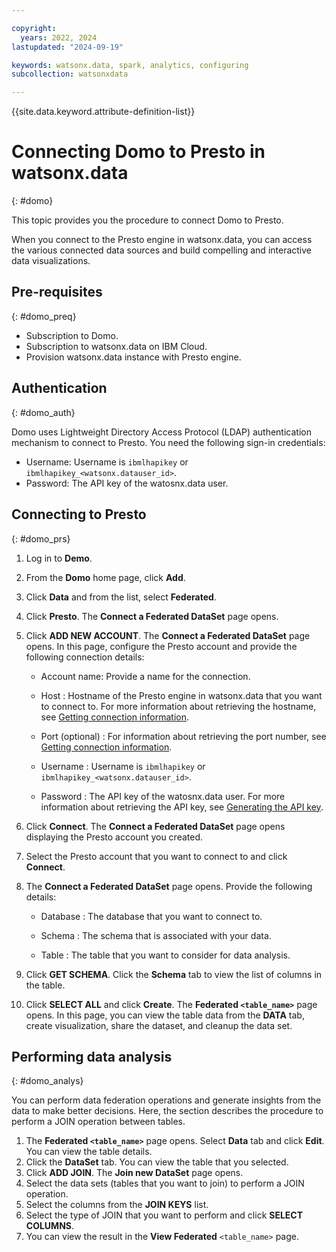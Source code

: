 ```yaml
---

copyright:
  years: 2022, 2024
lastupdated: "2024-09-19"

keywords: watsonx.data, spark, analytics, configuring
subcollection: watsonxdata

---
```


{{site.data.keyword.attribute-definition-list}}

# Connecting Domo to Presto in watsonx.data
{: #domo}

This topic provides you the procedure to connect Domo to Presto.

When you connect to the Presto engine in watsonx.data, you can access the various connected data sources and build compelling and interactive data visualizations.


## Pre-requisites
{: #domo_preq}


* Subscription to Domo.
* Subscription to watsonx.data on IBM Cloud.
* Provision watsonx.data instance with Presto engine.


## Authentication
{: #domo_auth}

Domo uses Lightweight Directory Access Protocol (LDAP) authentication mechanism to connect to Presto. You need the following sign-in credentials:
* Username: Username is `ibmlhapikey` or `ibmlhapikey_<watsonx.datauser_id>`.
* Password: The API key of the watosnx.data user.

## Connecting to Presto
{: #domo_prs}

1.	Log in to **Demo**.
2.	From the **Domo** home page, click **Add**.
3.	Click **Data** and from the list, select **Federated**.
4.	Click **Presto**. The **Connect a Federated DataSet** page opens.
5.	Click **ADD NEW ACCOUNT**. The **Connect a Federated DataSet** page opens. In this page, configure the Presto account and provide the following connection details:


    * Account name: Provide a name for the connection.

    * Host : Hostname of the Presto engine in watsonx.data that you want to connect to. For more information about retrieving the hostname, see [Getting connection information](watsonxdata?topic=watsonxdata-get_connection).

    * Port (optional) : For information about retrieving the port number, see [Getting connection information](watsonxdata?topic=watsonxdata-get_connection).

    * Username : Username is `ibmlhapikey` or `ibmlhapikey_<watsonx.datauser_id>`.

    *	Password : The API key of the watosnx.data user. For more information about retrieving the API key, see [Generating the API key](watsonxdata?topic=watsonxdata-con-presto-serv#get-ibmapi-key).


6.	Click **Connect**. The **Connect a Federated DataSet** page opens displaying the Presto account you created.
7.	Select the Presto account that you want to connect to and click **Connect**.
8.	The **Connect a Federated DataSet** page opens. Provide the following details:

    *	Database : The database that you want to connect to.

    *	Schema : The schema that is associated with your data.

    *	Table : The table that you want to consider for data analysis.

9.	Click **GET SCHEMA**. Click the **Schema** tab to view the list of columns in the table.
10.	Click **SELECT ALL** and click **Create**. The **Federated `<table_name>`** page opens. In this page, you can view the table data from the **DATA** tab, create visualization, share the dataset, and cleanup the data set.


## Performing data analysis
{: #domo_analys}

You can perform data federation operations and generate insights from the data to make better decisions. Here, the section describes the procedure to perform a JOIN operation between tables.

1.	The **Federated `<table_name>`** page opens. Select **Data** tab and click **Edit**. You can view the table details.
2.	Click the **DataSet** tab. You can view the table that you selected.
3.	Click **ADD JOIN**. The **Join new DataSet** page opens.
4.	Select the data sets (tables that you want to join) to perform a JOIN operation.
5.	Select the columns from the **JOIN KEYS** list.
6.	Select the type of JOIN that you want to perform and click **SELECT COLUMNS**.
7.	You can view the result in the **View Federated** `<table_name>` page.
